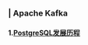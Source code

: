 ### | Apache Kafka
#### 1.[PostgreSQL发展历程](https://ex34toway.github.io/database/postgresql/1.History)